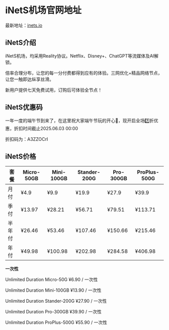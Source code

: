 # iNetS机场官网地址

最新地址：[inets.io](https://inets.io/#/register?code=2UtTkM41)

## iNetS介绍

iNetS机场，均采用Reality协议。Netflix、Disney+、ChatGPT等流媒体及AI解锁。

倍率合理分布，让您的每一分付费都得到应有的体验。三网优化+精品网络节点，让您一触即达纵享丝滑。

新用户提供七天免费试用，订购后可体验全节点！

## iNetS优惠码

一年一度的端午节到来了，在这里祝大家端午节玩的开心🥳，现开启全场7️⃣折优惠，折扣时间截止2025.06.03 00:00

折扣码为：A3ZZOCrI

## iNetS价格

|套餐|Micro-50GB|Mini-100GB|Stander-200G|Pro-300GB|ProPlus-500G|
|----|----|----|----|----|----|
|月付|¥4.9|¥9.9|¥19.9|¥27.9|¥39.9|
|季付|¥13.97|¥28.21|¥56.71|¥79.51|¥113.71|
|半年付|¥26.46|¥53.46|¥107.46|¥150.66|¥215.46|
|年付|¥49.98|¥100.98|¥202.98|¥284.58|¥406.98|

**一次性**

Unlimited Duration Micro-50G ¥6.90 / 一次性

Unlimited Duration Mini-100GB ¥13.90 / 一次性

Unlimited Duration Stander-200G ¥27.90 / 一次性

Unlimited Duration Pro-300GB ¥39.90 / 一次性

Unlimited Duration ProPlus-500G ¥55.90 / 一次性

